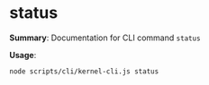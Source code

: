 # status

**Summary**: Documentation for CLI command `status`

**Usage**:

```bash
node scripts/cli/kernel-cli.js status
```
